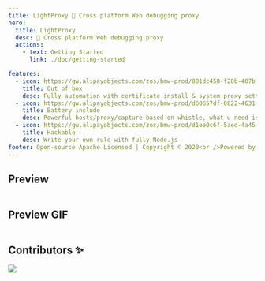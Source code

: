 ```yaml
---
title: LightProxy 💎 Cross platform Web debugging proxy
hero:
  title: LightProxy
  desc: 💎 Cross platform Web debugging proxy
  actions:
    - text: Getting Started
      link: ./doc/getting-started

features:
  - icon: https://gw.alipayobjects.com/zos/bmw-prod/881dc458-f20b-407b-947a-95104b5ec82b/k79dm8ih_w144_h144.png
    title: Out of box
    desc: Fully automation with certificate install & system proxy setting
  - icon: https://gw.alipayobjects.com/zos/bmw-prod/d60657df-0822-4631-9d7c-e7a869c2f21c/k79dmz3q_w126_h126.png
    title: Battery include
    desc: Powerful hosts/proxy/capture based on whistle, what u need is just input /
  - icon: https://gw.alipayobjects.com/zos/bmw-prod/d1ee0c6f-5aed-4a45-a507-339a4bfe076c/k7bjsocq_w144_h144.png
    title: Hackable
    desc: Write your own rule with fully Node.js
footer: Open-source Apache Licensed | Copyright © 2020<br />Powered by [LightProxy](https://github.com/alibaba/lightproxy)
---
```


## Preview
<img className="preview lazyload" data-src="https://img.alicdn.com/tfs/TB157bJF.T1gK0jSZFrXXcNCXXa-1393-921.png" />

## Preview GIF
<img className="preview lazyload" data-src="https://i.loli.net/2020/05/05/uRZMpi8rPDyQF6I.gif" />

## Contributors ✨
<a href="https://github.com/alibaba/lightproxy/graphs/contributors">
  <img src="https://contributors-img.web.app/image?repo=alibaba/lightproxy" />
</a>
